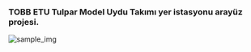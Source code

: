 ### TOBB ETU Tulpar Model Uydu Takımı yer istasyonu arayüz projesi.
![sample_img](https://user-images.githubusercontent.com/64480634/174894233-9fdd514d-3cd5-44a8-905e-2b51dae10713.png)
